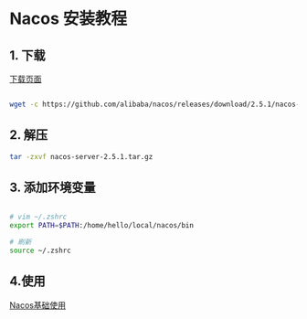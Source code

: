 # Nacos 安装教程

## 1. 下载

[下载页面](https://github.com/alibaba/nacos/releases)
```bash

wget -c https://github.com/alibaba/nacos/releases/download/2.5.1/nacos-server-2.5.1.tar.gz
```


## 2. 解压

```bash
tar -zxvf nacos-server-2.5.1.tar.gz
```

## 3. 添加环境变量

```bash

# vim ~/.zshrc
export PATH=$PATH:/home/hello/local/nacos/bin

# 刷新
source ~/.zshrc
```

## 4.使用

[Nacos基础使用](./Nacos基础使用.md)